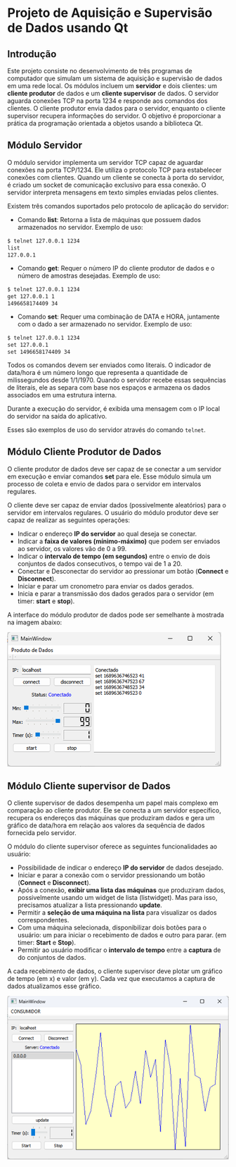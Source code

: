 # Projeto de Aquisição e Supervisão de Dados usando Qt

## Introdução

Este projeto consiste no desenvolvimento de três programas de computador que simulam um sistema de aquisição e supervisão de dados em uma rede local. Os módulos incluem um **servidor** e dois clientes: um **cliente produtor** de dados e um **cliente supervisor** de dados. O servidor aguarda conexões TCP na porta 1234 e responde aos comandos dos clientes. O cliente produtor envia dados para o servidor, enquanto o cliente supervisor recupera informações do servidor. O objetivo é proporcionar a prática da programação orientada a objetos usando a biblioteca Qt.

## Módulo Servidor

O módulo servidor implementa um servidor TCP capaz de aguardar conexões na porta TCP/1234. Ele utiliza o protocolo TCP para estabelecer conexões com clientes. Quando um cliente se conecta à porta do servidor, é criado um socket de comunicação exclusivo para essa conexão. O servidor interpreta mensagens em texto simples enviadas pelos clientes.

Existem três comandos suportados pelo protocolo de aplicação do servidor:

- Comando **list**: Retorna a lista de máquinas que possuem dados armazenados no servidor. Exemplo de uso:
```
$ telnet 127.0.0.1 1234
list
127.0.0.1
```

- Comando **get**: Requer o número IP do cliente produtor de dados e o número de amostras desejadas. Exemplo de uso:
```
$ telnet 127.0.0.1 1234
get 127.0.0.1 1
1496658174409 34
```

- Comando **set**: Requer uma combinação de DATA e HORA, juntamente com o dado a ser armazenado no servidor. Exemplo de uso:
```
$ telnet 127.0.0.1 1234
set 127.0.0.1
set 1496658174409 34
```

Todos os comandos devem ser enviados como literais. O indicador de data/hora é um número longo que representa a quantidade de milissegundos desde 1/1/1970. Quando o servidor recebe essas sequências de literais, ele as separa com base nos espaços e armazena os dados associados em uma estrutura interna.

Durante a execução do servidor, é exibida uma mensagem com o IP local do servidor na saída do aplicativo.

Esses são exemplos de uso do servidor através do comando `telnet`.
## Módulo Cliente Produtor de Dados

O cliente produtor de dados deve ser capaz de se conectar a um servidor em execução e enviar comandos **set** para ele. Esse módulo simula um processo de coleta e envio de dados para o servidor em intervalos regulares.

O cliente deve ser capaz de enviar dados (possivelmente aleatórios) para o servidor em intervalos regulares. O usuário do módulo produtor deve ser capaz de realizar as seguintes operações:

- Indicar o endereço **IP do servidor** ao qual deseja se conectar.
- Indicar a **faixa de valores (mínimo-máximo)** que podem ser enviados ao servidor, os valores vão de 0 a 99.
- Indicar o **intervalo de tempo (em segundos)** entre o envio de dois conjuntos de dados consecutivos, o tempo vai de 1 a 20.
- Conectar e Desconectar do servidor ao pressionar um botão (**Connect** e **Disconnect**).
- Iniciar e parar um cronometro para enviar os dados gerados.
- Inicia e parar a transmissão dos dados gerados para o servidor (em timer: **start** e **stop**).

A interface do módulo produtor de dados pode ser semelhante à mostrada na imagem abaixo:

![Cliente Produtor de Dados](images/produtor.png)

## Módulo Cliente supervisor de Dados

O cliente supervisor de dados desempenha um papel mais complexo em comparação ao cliente produtor. Ele se conecta a um servidor específico, recupera os endereços das máquinas que produziram dados e gera um gráfico de data/hora em relação aos valores da sequência de dados fornecida pelo servidor.

O módulo do cliente supervisor oferece as seguintes funcionalidades ao usuário:

- Possibilidade de indicar o endereço **IP do servidor** de dados desejado.
- Iniciar e parar a conexão com o servidor pressionando um botão (**Connect** e **Disconnect**).
- Após a conexão, **exibir uma lista das máquinas** que produziram dados, possivelmente usando um widget de lista (listwidget). Mas para isso, precisamos atualizar a lista pressionando **update**.
- Permitir a **seleção de uma máquina na lista** para visualizar os dados correspondentes.
- Com uma máquina selecionada, disponibilizar dois botões para o usuário: um para iniciar o recebimento de dados e outro para parar. (em timer: **Start** e **Stop**).
- Permitir ao usuário modificar o **intervalo de tempo** entre a **captura** de do conjuntos de dados.

A cada recebimento de dados, o cliente supervisor deve plotar um gráfico de tempo (em x) e valor (em y). Cada vez que executamos a captura de dados atualizamos esse gráfico.


![Cliente supervisor de Dados](images/consumidor.png)